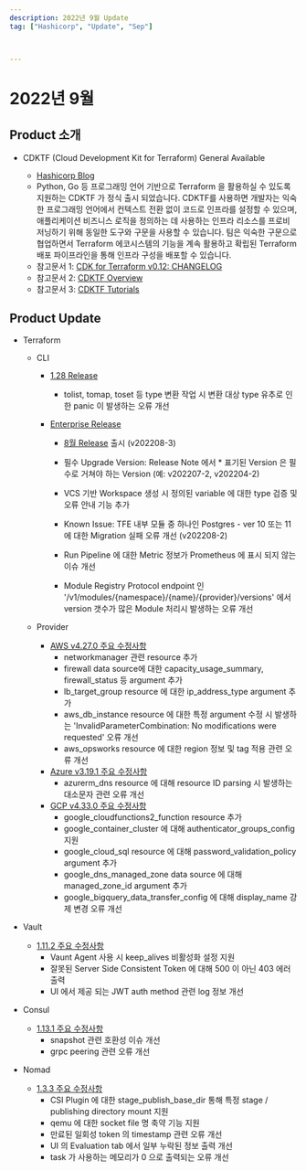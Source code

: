 ```yaml
---
description: 2022년 9월 Update
tag: ["Hashicorp", "Update", "Sep"]



---
```


# 2022년 9월



## Product 소개

- CDKTF (Cloud Development Kit for Terraform) General Available

  - [Hashicorp Blog](https://www.hashicorp.com/blog/cdk-for-terraform-now-generally-available)
  - Python, Go 등 프로그래밍 언어 기반으로 Terraform 을 활용하실 수 있도록 지원하는 CDKTF 가 정식 출시 되었습니다. CDKTF를 사용하면 개발자는 익숙한 프로그래밍 언어에서 컨텍스트 전환 없이 코드로 인프라를 설정할 수 있으며, 애플리케이션 비즈니스 로직을 정의하는 데 사용하는 인프라 리소스를 프로비저닝하기 위해 동일한 도구와 구문을 사용할 수 있습니다. 팀은 익숙한 구문으로 협업하면서 Terraform 에코시스템의 기능을 계속 활용하고 확립된 Terraform 배포 파이프라인을 통해 인프라 구성을 배포할 수 있습니다.
  - 참고문서 1: [CDK for Terraform v0.12: CHANGELOG](https://github.com/hashicorp/terraform-cdk/blob/main/CHANGELOG.md#0120)
  - 참고문서 2: [CDKTF Overview](https://www.terraform.io/cdktf?_gl=1*1sc3uq2*_ga*MjA4NTc1MTMyNy4xNjM4OTUwNzQ3*_ga_P7S46ZYEKW*MTY2MTMxOTcxNS4xMzQuMS4xNjYxMzIxMjUxLjAuMC4w)
  - 참고문서 3: [CDKTF Tutorials](https://learn.hashicorp.com/collections/terraform/cdktf?_gl=1*1wv13qn*_ga*MjA4NTc1MTMyNy4xNjM4OTUwNzQ3*_ga_P7S46ZYEKW*MTY2MTMxOTcxNS4xMzQuMS4xNjYxMzIxMTcxLjAuMC4w)
  


## Product Update

- Terraform
  - CLI
    - [1.28 Release](https://github.com/hashicorp/terraform/releases/tag/v1.2.8)
      
      - tolist, tomap, toset 등 type 변환 작업 시 변환 대상 type 유추로 인한 panic 이 발생하는 오류 개선
      
    - [Enterprise Release](https://www.terraform.io/enterprise/releases)
      
      - [8월 Release](https://www.terraform.io/enterprise/releases/2022/v202208-3) 출시 (v202208-3)
      
      - 필수 Upgrade Version: Release Note 에서 * 표기된 Version 은 필수로 거쳐야 하는 Version (예: v202207-2, v202204-2)
      
      - VCS 기반 Workspace 생성 시 정의된 variable 에 대한 type 검증 및 오류 안내 기능 추가
      
      - Known Issue: TFE 내부 모듈 중 하나인 Postgres - ver 10 또는 11 에 대한 Migration 실패 오류 개선 (v202208-2)
      
      - Run Pipeline 에 대한 Metric 정보가 Prometheus 에 표시 되지 않는 이슈 개선
      
      - Module Registry Protocol endpoint 인 '/v1/modules/{namespace}/{name}/{provider}/versions' 에서 version 갯수가 많은 Module 처리시 발생하는 오류 개선
      
        
    
  - Provider
    - [AWS v4.27.0 주요 수정사항](https://github.com/hashicorp/terraform-provider-aws/releases/tag/v4.27.0)
      - networkmanager 관련 resource 추가
      - firewall data source에 대한 capacity_usage_summary, firewall_status 등 argument 추가
      - lb_target_group resource 에 대한 ip_address_type argument 추가 
      - aws_db_instance resource 에 대한 특정 argument 수정 시 발생하는 'InvalidParameterCombination: No modifications were requested' 오류 개선
      - aws_opsworks resource 에 대한 region 정보 및 tag 적용 관련 오류 개선
    - [Azure v3.19.1 주요 수정사항](https://github.com/hashicorp/terraform-provider-azurerm/releases/tag/v3.19.1)
      - azurerm_dns resource 에 대해 resource ID parsing 시 발생하는 대소문자 관련 오류 개선
    - [GCP v4.33.0 주요 수정사항](https://github.com/hashicorp/terraform-provider-google/releases/tag/v4.33.0)
      - google_cloudfunctions2_function resource 추가
      - google_container_cluster 에 대해 authenticator_groups_config 지원
      - google_cloud_sql resource 에 대해 password_validation_policy argument 추가
      - google_dns_managed_zone data source 에 대해 managed_zone_id argument 추가
      - google_bigquery_data_transfer_config 에 대해 display_name 강제 변경 오류 개선
  
- Vault
  - [1.11.2 주요 수정사항](https://github.com/hashicorp/vault/blob/main/CHANGELOG.md#1112)
    - Vaunt Agent 사용 시 keep_alives 비활성화 설정 지원 
    - 잘못된 Server Side Consistent Token 에 대해 500 이 아닌 403 에러 출력
    - UI 에서 제공 되는 JWT auth method 관련 log 정보 개선
  
- Consul
  - [1.13.1 주요 수정사항](https://github.com/hashicorp/consul/releases/tag/v1.13.1)
    - snapshot 관련 호환성 이슈 개선
    - grpc peering 관련 오류 개선
  
- Nomad
  - [1.3.3 주요 수정사항](https://github.com/hashicorp/nomad/releases/tag/v1.3.3)
    - CSI Plugin 에 대한 stage_publish_base_dir 통해 특정 stage / publishing directory mount 지원
    - qemu 에 대한 socket file 명 축약 기능 지원 
    - 만료된 일회성 token 의 timestamp 관련 오류 개선
    - UI 의 Evaluation tab 에서 일부 누락된 정보 출력 개선
    - task 가 사용하는 메모리가 0 으로 출력되는 오류 개선

